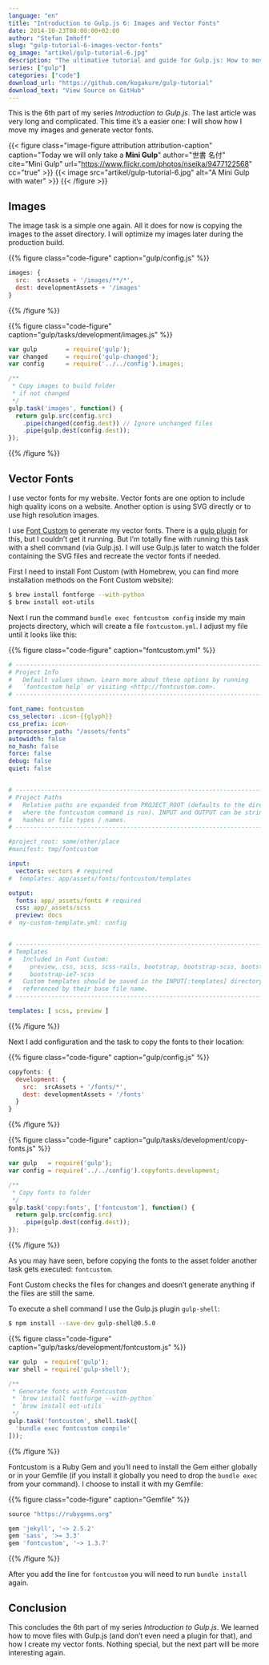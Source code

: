 ```yaml
---
language: "en"
title: "Introduction to Gulp.js 6: Images and Vector Fonts"
date: 2014-10-23T08:00:00+02:00
author: "Stefan Imhoff"
slug: "gulp-tutorial-6-images-vector-fonts"
og_image: "artikel/gulp-tutorial-6.jpg"
description: "The ultimative tutorial and guide for Gulp.js: How to move images and generate vector fonts from SVG."
series: ["gulp"]
categories: ["code"]
download_url: "https://github.com/kogakure/gulp-tutorial"
download_text: "View Source on GitHub"
---
```


This is the 6th part of my series *Introduction to Gulp.js*. The last article was very long and complicated. This time it’s a easier one: I will show how I move my images and generate vector fonts.

{{< figure class="image-figure attribution attribution-caption" caption="Today we will only take a <strong>Mini Gulp</strong>" author="世書 名付" cite="Mini Gulp" url="https://www.flickr.com/photos/nseika/9477122568" cc="true" >}}
{{< image src="artikel/gulp-tutorial-6.jpg" alt="A Mini Gulp with water" >}}
{{< /figure >}}

## Images

The image task is a simple one again. All it does for now is copying the images to the asset directory. I will optimize my images later during the production build.

{{% figure class="code-figure" caption="gulp/config.js" %}}
```javascript
images: {
  src:  srcAssets + '/images/**/*',
  dest: developmentAssets + '/images'
}
```
{{% /figure %}}

{{% figure class="code-figure" caption="gulp/tasks/development/images.js" %}}
```javascript
var gulp        = require('gulp');
var changed     = require('gulp-changed');
var config      = require('../../config').images;

/**
 * Copy images to build folder
 * if not changed
 */
gulp.task('images', function() {
  return gulp.src(config.src)
    .pipe(changed(config.dest)) // Ignore unchanged files
    .pipe(gulp.dest(config.dest));
});
```
{{% /figure %}}


## Vector Fonts

I use vector fonts for my website. Vector fonts are one option to include high quality icons on a website. Another option is using SVG directly or to use high resolution images.

I use [Font Custom](http://fontcustom.github.io/fontcustom/) to generate my vector fonts. There is a [gulp plugin](https://www.npmjs.com/package/gulp-fontcustom/) for this, but I couldn’t get it running. But I’m totally fine with running this task with a shell command (via Gulp.js). I will use Gulp.js later to watch the folder containing the SVG files and recreate the vector fonts if needed.

First I need to install Font Custom (with Homebrew, you can find more installation methods on the Font Custom website):

```bash
$ brew install fontforge --with-python
$ brew install eot-utils
```

Next I run the command `bundle exec fontcustom config` inside my main projects directory, which will create a file `fontcustom.yml`. I adjust my file until it looks like this:

{{% figure class="code-figure" caption="fontcustom.yml" %}}
```yaml
# --------------------------------------------------------------------------- #
# Project Info
#   Default values shown. Learn more about these options by running
#   `fontcustom help` or visiting <http://fontcustom.com>.
# --------------------------------------------------------------------------- #

font_name: fontcustom
css_selector: .icon-{{glyph}}
css_prefix: icon-
preprocessor_path: "/assets/fonts"
autowidth: false
no_hash: false
force: false
debug: false
quiet: false


# --------------------------------------------------------------------------- #
# Project Paths
#   Relative paths are expanded from PROJECT_ROOT (defaults to the directory
#   where the fontcustom command is run). INPUT and OUTPUT can be strings or
#   hashes or file types / names.
# --------------------------------------------------------------------------- #

#project_root: some/other/place
#manifest: tmp/fontcustom

input:
  vectors: vectors # required
#  templates: app/assets/fonts/fontcustom/templates

output:
  fonts: app/_assets/fonts # required
  css: app/_assets/scss
  preview: docs
#  my-custom-template.yml: config


# --------------------------------------------------------------------------- #
# Templates
#   Included in Font Custom:
#     preview, css, scss, scss-rails, bootstrap, bootstrap-scss, bootstrap-ie7,
#     bootstrap-ie7-scss
#   Custom templates should be saved in the INPUT[:templates] directory and
#   referenced by their base file name.
# --------------------------------------------------------------------------- #

templates: [ scss, preview ]
```
{{% /figure %}}

Next I add configuration and the task to copy the fonts to their location:

{{% figure class="code-figure" caption="gulp/config.js" %}}
```javascript
copyfonts: {
  development: {
    src:  srcAssets + '/fonts/*',
    dest: developmentAssets + '/fonts'
  }
}
```
{{% /figure %}}

{{% figure class="code-figure" caption="gulp/tasks/development/copy-fonts.js" %}}
```javascript
var gulp   = require('gulp');
var config = require('../../config').copyfonts.development;

/**
 * Copy fonts to folder
 */
gulp.task('copy:fonts', ['fontcustom'], function() {
  return gulp.src(config.src)
    .pipe(gulp.dest(config.dest));
});
```
{{% /figure %}}

As you may have seen, before copying the fonts to the asset folder another task gets executed: `fontcustom`.

Font Custom checks the files for changes and doesn’t generate anything if the files are still the same.

To execute a shell command I use the Gulp.js plugin `gulp-shell`:

```bash
$ npm install --save-dev gulp-shell@0.5.0
```

{{% figure class="code-figure" caption="gulp/tasks/development/fontcustom.js" %}}
```javascript
var gulp  = require('gulp');
var shell = require('gulp-shell');

/**
 * Generate fonts with Fontcustom
 * `brew install fontforge --with-python`
 * `brew install eot-utils`
 */
gulp.task('fontcustom', shell.task([
  'bundle exec fontcustom compile'
]));
```
{{% /figure %}}

Fontcustom is a Ruby Gem and you’ll need to install the Gem either globally or in your Gemfile (if you install it globally you need to drop the `bundle exec` from your command). I choose to install it with my Gemfile:

{{% figure class="code-figure" caption="Gemfile" %}}
```ruby
source "https://rubygems.org"

gem 'jekyll', '~> 2.5.2'
gem 'sass', '>= 3.3'
gem 'fontcustom', '~> 1.3.7'
```
{{% /figure %}}

After you add the line for `fontcustom` you will need to run `bundle install` again.

## Conclusion

This concludes the 6th part of my series *Introduction to Gulp.js*. We learned how to move files with Gulp.js (and don’t even need a plugin for that), and how I create my vector fonts. Nothing special, but the next part will be more interesting again.
